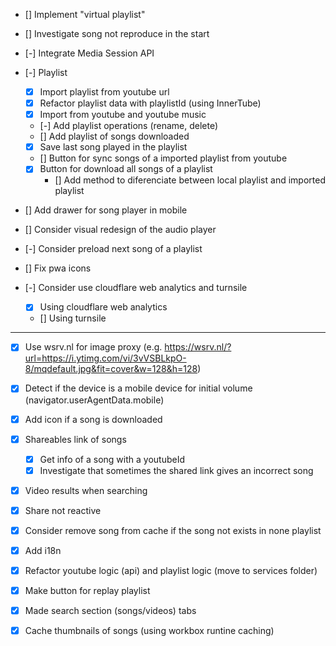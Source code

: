 - [] Implement "virtual playlist"

- [] Investigate song not reproduce in the start

- [-] Integrate Media Session API

- [-] Playlist
    - [X] Import playlist from youtube url
    - [X] Refactor playlist data with playlistId (using InnerTube)
    - [X] Import from youtube and youtube music
    - [-] Add playlist operations (rename, delete)
    - [] Add playlist of songs downloaded
    - [X] Save last song played in the playlist
    - [] Button for sync songs of a imported playlist from youtube
    - [X] Button for download all songs of a playlist
        - [] Add method to diferenciate between local playlist and imported playlist

- [] Add drawer for song player in mobile

- [] Consider visual redesign of the audio player

- [-] Consider preload next song of a playlist

- [] Fix pwa icons

- [-] Consider use cloudflare web analytics and turnsile
    - [X] Using cloudflare web analytics
    - [] Using turnsile

----

- [X] Use wsrv.nl for image proxy (e.g. https://wsrv.nl/?url=https://i.ytimg.com/vi/3vVSBLkpO-8/mqdefault.jpg&fit=cover&w=128&h=128)

- [X] Detect if the device is a mobile device for initial volume (navigator.userAgentData.mobile)

- [X] Add icon if a song is downloaded

- [X] Shareables link of songs
    - [X] Get info of a song with a youtubeId
    - [X] Investigate that sometimes the shared link gives an incorrect song

- [X] Video results when searching

- [X] Share not reactive

- [X] Consider remove song from cache if the song not exists in none playlist

- [X] Add i18n

- [X] Refactor youtube logic (api) and playlist logic (move to services folder)

- [X] Make button for replay playlist

- [X] Made search section (songs/videos) tabs

- [X] Cache thumbnails of songs (using workbox runtine caching)